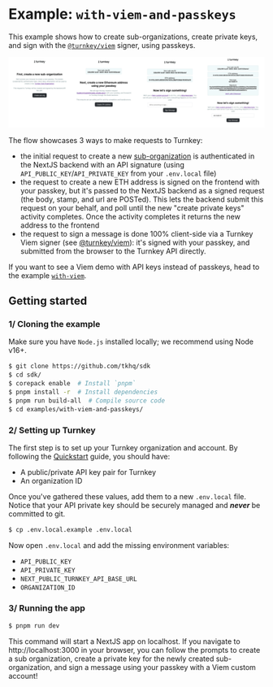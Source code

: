 # Example: `with-viem-and-passkeys`

This example shows how to create sub-organizations, create private keys, and sign with the [`@turnkey/viem`](../../packages/viem/) signer, using passkeys.

![UI screenshot](./img/ui-screenshot.png)

The flow showcases 3 ways to make requests to Turnkey:
- the initial request to create a new [sub-organization](https://docs.turnkey.com/getting-started/sub-organizations) is authenticated in the NextJS backend with an API signature (using `API_PUBLIC_KEY`/`API_PRIVATE_KEY` from your `.env.local` file)
- the request to create a new ETH address is signed on the frontend with your passkey, but it's passed to the NextJS backend as a signed request (the body, stamp, and url are POSTed). This lets the backend submit this request on your behalf, and poll until the new "create private keys" activity completes. Once the activity completes it returns the new address to the frontend
- the request to sign a message is done 100% client-side via a Turnkey Viem signer (see [@turnkey/viem](../../packages/viem/)): it's signed with your passkey, and submitted from the browser to the Turnkey API directly.

If you want to see a Viem demo with API keys instead of passkeys, head to the example [`with-viem`](../with-viem/).

## Getting started

### 1/ Cloning the example

Make sure you have `Node.js` installed locally; we recommend using Node v16+.

```bash
$ git clone https://github.com/tkhq/sdk
$ cd sdk/
$ corepack enable  # Install `pnpm`
$ pnpm install -r  # Install dependencies
$ pnpm run build-all  # Compile source code
$ cd examples/with-viem-and-passkeys/
```

### 2/ Setting up Turnkey

The first step is to set up your Turnkey organization and account. By following the [Quickstart](https://docs.turnkey.com/getting-started/quickstart) guide, you should have:

- A public/private API key pair for Turnkey
- An organization ID

Once you've gathered these values, add them to a new `.env.local` file. Notice that your API private key should be securely managed and **_never_** be committed to git.

```bash
$ cp .env.local.example .env.local
```

Now open `.env.local` and add the missing environment variables:

- `API_PUBLIC_KEY`
- `API_PRIVATE_KEY`
- `NEXT_PUBLIC_TURNKEY_API_BASE_URL`
- `ORGANIZATION_ID`

### 3/ Running the app

```bash
$ pnpm run dev
```

This command will start a NextJS app on localhost. If you navigate to http://localhost:3000 in your browser, you can follow the prompts to create a sub organization, create a private key for the newly created sub-organization, and sign a message using your passkey with a Viem custom account!
